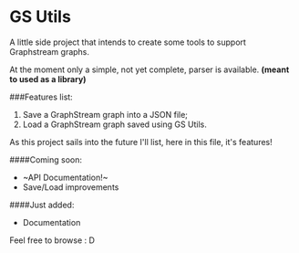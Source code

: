 # GS Utils

A little side project that intends to create some tools to support Graphstream graphs.

At the moment only a simple, not yet complete, parser is available. **(meant to used as a library)**

###Features list:
1. Save a GraphStream graph into a JSON file;
2. Load a GraphStream graph saved using GS Utils.

As this project sails into the future I'll list, here in this file, it's features!

####Coming soon:
* ~API Documentation!~
* Save/Load improvements

####Just added:
* Documentation

Feel free to browse : D
